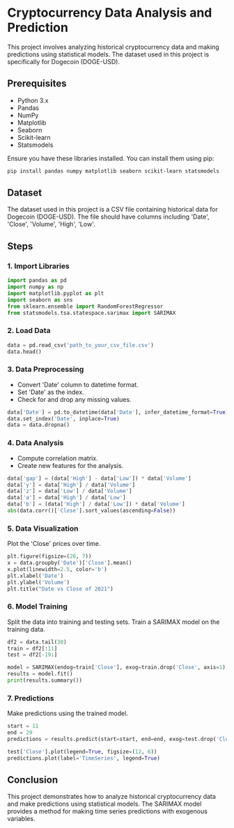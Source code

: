 # Cryptocurrency Data Analysis and Prediction

This project involves analyzing historical cryptocurrency data and making predictions using statistical models. The dataset used in this project is specifically for Dogecoin (DOGE-USD).

## Prerequisites

- Python 3.x
- Pandas
- NumPy
- Matplotlib
- Seaborn
- Scikit-learn
- Statsmodels

Ensure you have these libraries installed. You can install them using pip:

```sh
pip install pandas numpy matplotlib seaborn scikit-learn statsmodels
```

## Dataset

The dataset used in this project is a CSV file containing historical data for Dogecoin (DOGE-USD). The file should have columns including 'Date', 'Close', 'Volume', 'High', 'Low'.

## Steps

### 1. Import Libraries

```python
import pandas as pd
import numpy as np
import matplotlib.pyplot as plt
import seaborn as sns
from sklearn.ensemble import RandomForestRegressor
from statsmodels.tsa.statespace.sarimax import SARIMAX
```

### 2. Load Data

```python
data = pd.read_csv('path_to_your_csv_file.csv')
data.head()
```

### 3. Data Preprocessing

- Convert 'Date' column to datetime format.
- Set 'Date' as the index.
- Check for and drop any missing values.

```python
data['Date'] = pd.to_datetime(data['Date'], infer_datetime_format=True)
data.set_index('Date', inplace=True)
data = data.dropna()
```

### 4. Data Analysis

- Compute correlation matrix.
- Create new features for the analysis.

```python
data['gap'] = (data['High'] - data['Low']) * data['Volume']
data['y'] = data['High'] / data['Volume']
data['z'] = data['Low'] / data['Volume']
data['a'] = data['High'] / data['Low']
data['b'] = (data['High'] / data['Low']) * data['Volume']
abs(data.corr()['Close'].sort_values(ascending=False))
```

### 5. Data Visualization

Plot the 'Close' prices over time.

```python
plt.figure(figsize=(20, 7))
x = data.groupby('Date')['Close'].mean()
x.plot(linewidth=2.5, color='b')
plt.xlabel('Date')
plt.ylabel('Volume')
plt.title("Date vs Close of 2021")
```

### 6. Model Training

Split the data into training and testing sets. Train a SARIMAX model on the training data.

```python
df2 = data.tail(30)
train = df2[:11]
test = df2[-19:]

model = SARIMAX(endog=train['Close'], exog=train.drop('Close', axis=1), order=(2, 1, 1))
results = model.fit()
print(results.summary())
```

### 7. Predictions

Make predictions using the trained model.

```python
start = 11
end = 29
predictions = results.predict(start=start, end=end, exog=test.drop('Close', axis=1))

test['Close'].plot(legend=True, figsize=(12, 6))
predictions.plot(label='TimeSeries', legend=True)
```

## Conclusion

This project demonstrates how to analyze historical cryptocurrency data and make predictions using statistical models. The SARIMAX model provides a method for making time series predictions with exogenous variables.

